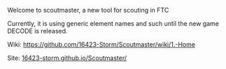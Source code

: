 Welcome to scoutmaster, a new tool for scouting in FTC

Currently, it is using generic element names and such until the new game DECODE is released.

Wiki: https://github.com/16423-Storm/Scoutmaster/wiki/1.-Home

Site: [16423-storm.github.io/Scoutmaster/](https://16423-storm.github.io/Scoutmaster/)
